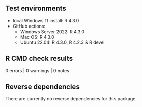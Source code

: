 ## Test environments

* local Windows 11 install: R 4.3.0
* GitHub actions:
  * Windows Server 2022: R 4.3.0
  * Mac OS: R 4.3.0
  * Ubuntu 22.04: R 4.3.0, R 4.2.3 & R devel

## R CMD check results

0 errors | 0 warnings | 0 notes

## Reverse dependencies

There are currently no reverse dependencies for this package.
